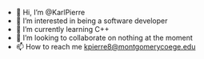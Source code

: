 - 👋 Hi, I’m @KarlPierre
- 👀 I’m interested in being a software developer
- 🌱 I’m currently learning C++
- 💞️ I’m looking to collaborate on nothing at the moment
- 📫 How to reach me kpierre8@montgomerycoege.edu

<!---
KarlPierre/KarlPierre is a ✨ special ✨ repository because its `README.md` (this file) appears on your GitHub profile.
You can click the Preview link to take a look at your changes.
--->
